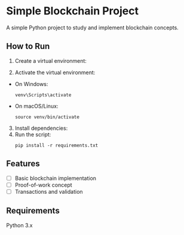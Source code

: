 # Simple Blockchain Project

A simple Python project to study and implement blockchain concepts.

## How to Run
1. Create a virtual environment:

2. Activate the virtual environment:
- On Windows:
  ```
  venv\Scripts\activate
  ```
- On macOS/Linux:
  ```
  source venv/bin/activate
  ```
3. Install dependencies:
4. Run the script:
   ````
   pip install -r requirements.txt
   ````


## Features
- [ ] Basic blockchain implementation
- [ ] Proof-of-work concept
- [ ] Transactions and validation

## Requirements
Python 3.x
